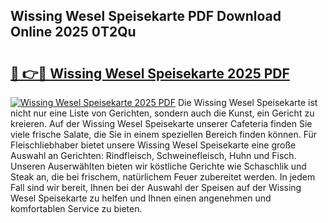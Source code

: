 ## Wissing Wesel Speisekarte PDF Download Online 2025 0T2Qu

# <h2><a href="http://gc92b8.nevu.top/?p=Wissing+Wesel+Speisekarte">🔗 👉🔴 Wissing Wesel Speisekarte 2025 PDF</a></h2>

[![Wissing Wesel Speisekarte 2025 PDF](https://i.imgur.com/dBaPXMq.png)](http://gc92b8.nevu.top/?p=Wissing+Wesel+Speisekarte)
Die Wissing Wesel Speisekarte ist nicht nur eine Liste von Gerichten, sondern auch die Kunst, ein Gericht zu kreieren. Auf der Wissing Wesel Speisekarte unserer Cafeteria finden Sie viele frische Salate, die Sie in einem speziellen Bereich finden können. Für Fleischliebhaber bietet unsere Wissing Wesel Speisekarte eine große Auswahl an Gerichten: Rindfleisch, Schweinefleisch, Huhn und Fisch. Unseren Auserwählten bieten wir köstliche Gerichte wie Schaschlik und Steak an, die bei frischem, natürlichem Feuer zubereitet werden. In jedem Fall sind wir bereit, Ihnen bei der Auswahl der Speisen auf der Wissing Wesel Speisekarte zu helfen und Ihnen einen angenehmen und komfortablen Service zu bieten.
